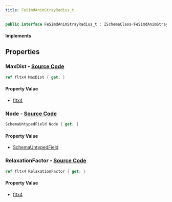 ```yaml
---
title: FeSimdAnimStrayRadius_t
---
```


```csharp
public interface FeSimdAnimStrayRadius_t : ISchemaClass<FeSimdAnimStrayRadius_t>, ISchemaField, ISchemaClass, INativeHandle
```

#### Implements

## Properties

### **MaxDist** - [Source Code](https://github.com/swiftly-solution/swiftlys2/blob/main/managed/src/SwiftlyS2.Generated/Schemas/Interfaces/FeSimdAnimStrayRadius_t.cs#L19)

```csharp
ref fltx4 MaxDist { get; }
```

#### Property Value

- [fltx4](/docs/api/shared/natives/fltx4)

### **Node** - [Source Code](https://github.com/swiftly-solution/swiftlys2/blob/main/managed/src/SwiftlyS2.Generated/Schemas/Interfaces/FeSimdAnimStrayRadius_t.cs#L17)

```csharp
SchemaUntypedField Node { get; }
```

#### Property Value

- [SchemaUntypedField](/docs/api/shared/schemas/schemauntypedfield)

### **RelaxationFactor** - [Source Code](https://github.com/swiftly-solution/swiftlys2/blob/main/managed/src/SwiftlyS2.Generated/Schemas/Interfaces/FeSimdAnimStrayRadius_t.cs#L21)

```csharp
ref fltx4 RelaxationFactor { get; }
```

#### Property Value

- [fltx4](/docs/api/shared/natives/fltx4)


